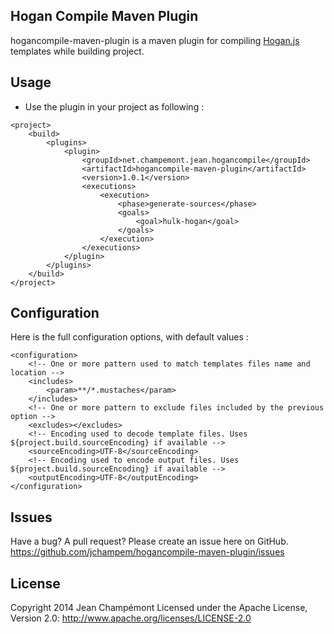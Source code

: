 ## Hogan Compile Maven Plugin

hogancompile-maven-plugin is a maven plugin for compiling 
[Hogan.js](http://twitter.github.com/hogan.js) templates while building project.

## Usage
- Use the plugin in your project as following :

```
<project>
    <build>
        <plugins>
            <plugin>
                <groupId>net.champemont.jean.hogancompile</groupId>
                <artifactId>hogancompile-maven-plugin</artifactId>
                <version>1.0.1</version>
                <executions>
                    <execution>
                        <phase>generate-sources</phase>
                        <goals>
                            <goal>hulk-hogan</goal>
                        </goals>
                    </execution>
                </executions>
            </plugin>
        </plugins>
    </build>
</project>
```

## Configuration

Here is the full configuration options, with default values :

```
<configuration>
    <!-- One or more pattern used to match templates files name and location -->
    <includes>
        <param>**/*.mustaches</param>
    </includes>
    <!-- One or more pattern to exclude files included by the previous option -->
    <excludes></excludes>
    <!-- Encoding used to decode template files. Uses ${project.build.sourceEncoding} if available -->
    <sourceEncoding>UTF-8</sourceEncoding>
    <!-- Encoding used to encode output files. Uses ${project.build.sourceEncoding} if available -->
    <outputEncoding>UTF-8</outputEncoding>
</configuration>
```
## Issues

Have a bug? A pull request? Please create an issue here on GitHub.
https://github.com/jchampem/hogancompile-maven-plugin/issues

## License

Copyright 2014 Jean Champémont
Licensed under the Apache License, Version 2.0: http://www.apache.org/licenses/LICENSE-2.0
